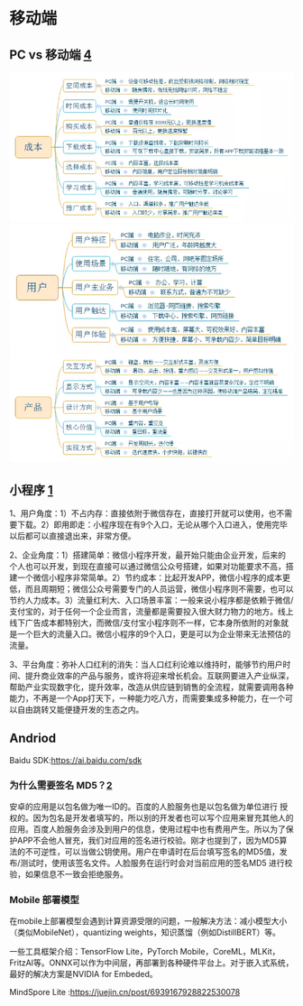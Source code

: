 # 移动端

## PC vs 移动端 [4]

![PC vs 移动端 成本](../img/PC_vs_moblie_cost.png)
![PC vs 移动端 用户](../img/PC_vs_mobile_users.png)
![PC vs 移动端 产品](../img/PC_vs_mobile_products.png)

## 小程序 [1]

1、用户角度：1）不占内存：直接依附于微信存在，直接打开就可以使用，也不需要下载。2）即用即走：小程序现在有9个入口，无论从哪个入口进入，使用完毕以后都可以直接退出来，非常方便。

2、企业角度：1）搭建简单：微信小程序开发，最开始只能由企业开发，后来的个人也可以开发，到现在直接可以通过微信公众号搭建，如果对功能要求不高，搭建一个微信小程序非常简单。2）节约成本：比起开发APP，微信小程序的成本更低，而且周期短；微信公众号需要专门的人员运营，微信小程序则不需要，也可以节约人力成本。3）流量红利大、入口场景丰富：一般来说小程序都是依赖于微信/支付宝的，对于任何一个企业而言，流量都是需要投入很大财力物力的地方。线上线下广告成本都特别大，而微信/支付宝小程序则不一样，它本身所依附的对象就是一个巨大的流量入口。微信小程序的9个入口，更是可以为企业带来无法预估的流量。

3、平台角度：弥补人口红利的消失：当人口红利论难以维持时，能够节约用户时间、提升商业效率的产品与服务，或许将迎来增长机会。互联网要进入产业纵深，帮助产业实现数字化，提升效率，改造从供应链到销售的全流程，就需要调用各种能力，不再是一个App打天下，一种能力吃八方，而需要集成多种能力，在一个可以自由跳转又能便捷开发的生态之内。

## Andriod

Baidu SDK:https://ai.baidu.com/sdk

### 为什么需要签名 MD5？[2]

安卓的应用是以包名做为唯一ID的。百度的人脸服务也是以包名做为单位进行 授权的。因为包名是开发者填写的，所以别的开发者也可以写个应用来冒充其他人的应用。百度人脸服务会涉及到用户的信息，使用过程中也有费用产生。所以为了保护APP不会他人冒充，我们对应用的签名进行校验。刚才也提到了，因为MD5算法的不可逆性，可以当做公钥使用。用户在申请时在后台填写签名的MD5值，发布/测试时，使用该签名文件。人脸服务在运行时会对当前应用的签名MD5 进行校验，如果信息不一致会拒绝服务。

### Mobile 部署模型

在mobile上部署模型会遇到计算资源受限的问题，一般解决方法：减小模型大小（类似MobileNet），quantizing weights，知识蒸馏（例如DistillBERT）等。

一些工具框架介绍：TensorFlow Lite，PyTorch Mobile，CoreML，MLKit，FritzAI等。ONNX可以作为中间层，再部署到各种硬件平台上。对于嵌入式系统，最好的解决方案是NVIDIA for Embeded。

MindSpore Lite :https://juejin.cn/post/6939167928822530078

[1]: https://www.zhihu.com/question/346774796/answer/1686950897s
[2]: https://ai.baidu.com/forum/topic/show/492251
[3]: https://zhuanlan.zhihu.com/p/218468169
[4]: http://www.woshipm.com/pd/289607.html
